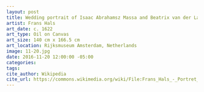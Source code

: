 ```yaml
---
layout: post
title: Wedding portrait of Isaac Abrahamsz Massa and Beatrix van der Laen
artist: Frans Hals
art_date: c. 1622
art_type: Oil on Canvas
art_size: 140 cm x 166.5 cm
art_location: Rijksmuseum Amsterdam, Netherlands
image: 11-20.jpg
date: 2016-11-20 12:00:00 -05:00
categories:
tags:
cite_author: Wikipedia
cite_url: https://commons.wikimedia.org/wiki/File:Frans_Hals_-_Portret_van_een_stel_in_een_landschap_-_Google_Art_Project.jpg
---
```

